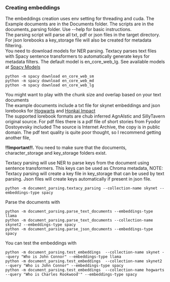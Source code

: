 ### Creating embeddings
The embeddings creation uses env setting for threading and cuda. The Example documents are in the Documents folder. The scripts are in the documents_parsing folder. 
Use --help for basic instructions.<BR>
The parsing script will parse all txt, pdf or json files in the target directory. For json lorebooks a key_storage file will also be created for metadata filtering.<BR>
You need to download models for NER parsing. Textacy parses text files with Spacy sentence transformers to automatically generate keys for metadata filters. The default model is en_core_web_lg. See available models at [Spacy Models](https://spacy.io/usage/models)<BR>
```
python -m spacy download en_core_web_sm
python -m spacy download en_core_web_md
python -m spacy download en_core_web_lg
```

You might want to play with the chunk size and overlap based on your text documents<BR>
The example documents include a txt file for skynet embeddings and json lorebooks for [Hogwarts](https://chub.ai/lorebooks/deadgirlz/hogwarts-legacy-lore-b819ccba) and [Honkai Impact](https://chub.ai/lorebooks/Zareh-Haadris/lorebook-honkai-impact-b1fcfc23)<BR>
The supported lorebook formats are chub inferred AgnAIstic and SillyTavern original source.
For pdf files there is a pdf file of short stories from Fyodor Dostoyevsky included The source is Internet Archive, the copy is in public domain. The pdf text quality is quite poor thought, so I recommend getting another file,

**!!Important!!.** You need to make sure that the documents, character_storage and key_storage folders exist.

Textacy parsing will use NER to parse keys from the document using sentence transformers. This keys can be used as Chroma metadata,
NOTE: Textacy parsing will create a key file in key_storage that can be used by text parsing. Json files will create keys automatically if present in json file.
```
python -m document_parsing.textacy_parsing --collection-name skynet --embeddings-type spacy
```
Parse the documents with
```
python -m document_parsing.parse_text_documents --embeddings-type llama
python -m document_parsing.parse_text_documents --collection-name skynet2 --embeddings-type spacy
python -m document_parsing.parse_json_documents --embeddings-type spacy
```

You can test the embeddings with
```
python -m document_parsing.test_embeddings  --collection-name skynet --query "Who is John Connor" --embeddings-type llama
python -m document_parsing.test_embeddings  --collection-name skynet2 --query "Who is John Connor" --embeddings-type spacy
python -m document_parsing.test_embeddings  --collection-name hogwarts --query "Who is Charles Rookwood'" --embeddings-type spacy
```